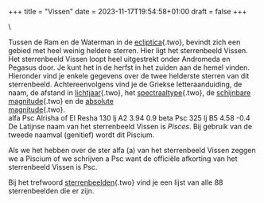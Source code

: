 +++
title = "Vissen"
date = 2023-11-17T19:54:58+01:00
draft = false
+++

\

Tussen de Ram en de Waterman in de [ecliptica](ecliptic.html){.two},
bevindt zich een gebied met heel weinig heldere sterren. Hier ligt het
sterrenbeeld Vissen. Het sterrenbeeld Vissen loopt heel uitgestrekt
onder Andromeda en Pegasus door. Je kunt het in de herfst in het zuiden
aan de hemel vinden.\
Hieronder vind je enkele gegevens over de twee helderste sterren van dit
sterrenbeeld. Achtereenvolgens vind je de Griekse letteraanduiding, de
naam, de afstand in [lichtjaar](lichtjaa.html){.two}, het
[spectraaltype](spectraa.html){.two}, de [schijnbare
magnitude](magnitud.html){.two} en de [absolute\
magnitude](absolute.html){.two}.\
alfa Psc Alrisha of El Resha 130 lj A2 3.94 0.9 beta Psc 325 lj B5 4.58
-0.4 De Latijnse naam van het sterrenbeeld Vissen is *Pisces*. Bij
gebruik van de tweede naamval (genitief) wordt dit Piscium.

Als we het hebben over de ster alfa (a) van het sterrenbeeld Vissen
zeggen we a Piscium of we schrijven a Psc want de officiële afkorting
van het sterrenbeeld Vissen is Psc.

Bij het trefwoord [sterrenbeelden](sterrenb.html){.two} vind je een
lijst van alle 88 sterrenbeelden die er zijn.
